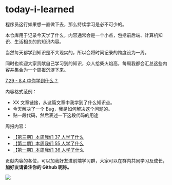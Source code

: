 # today-i-learned

程序员这行如果想一直做下去，那么持续学习是必不可少的。

本仓库用于记录今天学了什么，内容通常会是一个小点，包括前后端、计算机知识、生活相关的的知识内容。

当然每天都学到知识是不大现实的，所以会将时间记录的跨度设为一周。

同时也欢迎大家贡献自己学习到的知识，众人拾柴火焰高，每周我都会汇总这些内容并集合为一个周报沉淀下来。

[7.29 - 8.4 中你学到什么？](https://github.com/KieSun/today-i-learned/issues/7)

内容格式范例：

- XX 文章链接，从这篇文章中我学到了什么知识点。
- 今天解决了一个 Bug，我是如何解决这个问题的。
- 贴一段代码，然后表述一下这段代码的用途

周报内容：

- [【第三期】本周我们 37 人学了什么](https://github.com/KieSun/Dream/issues/25)
- [【第二期】本周我们 55 人学了什么](https://github.com/KieSun/Dream/issues/24)
- [【第一期】本周我们 36 人学了什么](https://github.com/KieSun/Dream/issues/22)

贡献内容的各位，可以加我好友进前端学习群，大家可以在群内共同学习及成长，**加好友请备注你的 Github 昵称。**

![](https://yck-1254263422.cos.ap-shanghai.myqcloud.com/blog/2019-06-01-034140.png)

